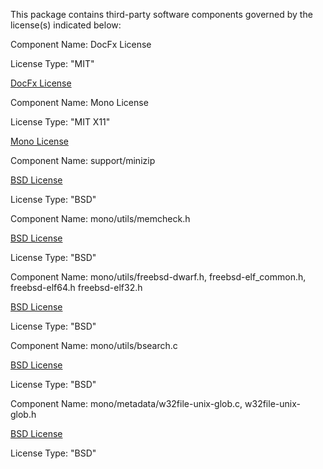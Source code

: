 This package contains third-party software components governed by the license(s) indicated below:

Component Name: DocFx License

License Type: "MIT"

[DocFx License](https://github.com/dotnet/docfx/blob/dev/LICENSE)

Component Name: Mono License

License Type: "MIT X11"

[Mono License](https://github.com/mono/mono/blob/master/LICENSE)

Component Name:  support/minizip

[BSD License](https://github.com/mono/mono/blob/master/LICENSE)

License Type: "BSD"

Component Name:  mono/utils/memcheck.h

[BSD License](https://github.com/mono/mono/blob/master/LICENSE)

License Type: "BSD"

Component Name:  mono/utils/freebsd-dwarf.h, freebsd-elf_common.h, freebsd-elf64.h freebsd-elf32.h

[BSD License](https://github.com/mono/mono/blob/master/LICENSE)

License Type: "BSD"

Component Name:  mono/utils/bsearch.c

[BSD License](https://github.com/mono/mono/blob/master/LICENSE)

License Type: "BSD"

Component Name:  mono/metadata/w32file-unix-glob.c, w32file-unix-glob.h

[BSD License](https://github.com/mono/mono/blob/master/LICENSE)

License Type: "BSD"
